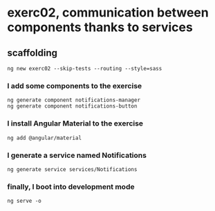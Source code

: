 # exerc02, communication between components thanks to services

## scaffolding

```shell
ng new exerc02 --skip-tests --routing --style=sass
```

### I add some components to the exercise

```shell
ng generate component notifications-manager
ng generate component notifications-button
```

### I install Angular Material to the exercise

```shell
ng add @angular/material
```

### I generate a service named Notifications

```shell
ng generate service services/Notifications
```

### finally, I boot into development mode

```shell
ng serve -o
```
